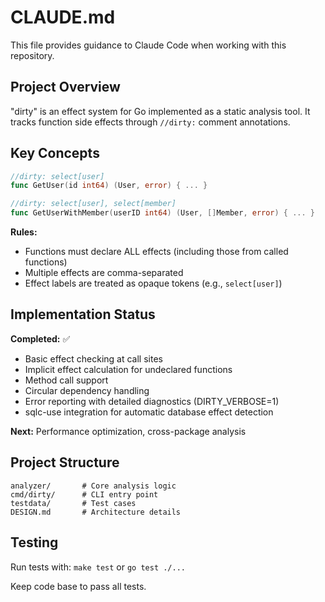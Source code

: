 # CLAUDE.md

This file provides guidance to Claude Code when working with this repository.

## Project Overview

"dirty" is an effect system for Go implemented as a static analysis tool. It tracks function side effects through `//dirty:` comment annotations.

## Key Concepts

```go
//dirty: select[user]
func GetUser(id int64) (User, error) { ... }

//dirty: select[user], select[member]
func GetUserWithMember(userID int64) (User, []Member, error) { ... }
```

**Rules:**

- Functions must declare ALL effects (including those from called functions)
- Multiple effects are comma-separated
- Effect labels are treated as opaque tokens (e.g., `select[user]`)

## Implementation Status

**Completed:** ✅
- Basic effect checking at call sites
- Implicit effect calculation for undeclared functions
- Method call support
- Circular dependency handling
- Error reporting with detailed diagnostics (DIRTY_VERBOSE=1)
- sqlc-use integration for automatic database effect detection

**Next:** Performance optimization, cross-package analysis

## Project Structure

```
analyzer/       # Core analysis logic
cmd/dirty/      # CLI entry point
testdata/       # Test cases
DESIGN.md       # Architecture details
```

## Testing

Run tests with: `make test` or `go test ./...`

Keep code base to pass all tests.
